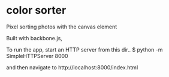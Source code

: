 color sorter
============

Pixel sorting photos with the canvas element

Built with backbone.js, 

To run the app, start an HTTP server from this dir.. 
$ python -m SimpleHTTPServer 8000

and then navigate to http://localhost:8000/index.html

